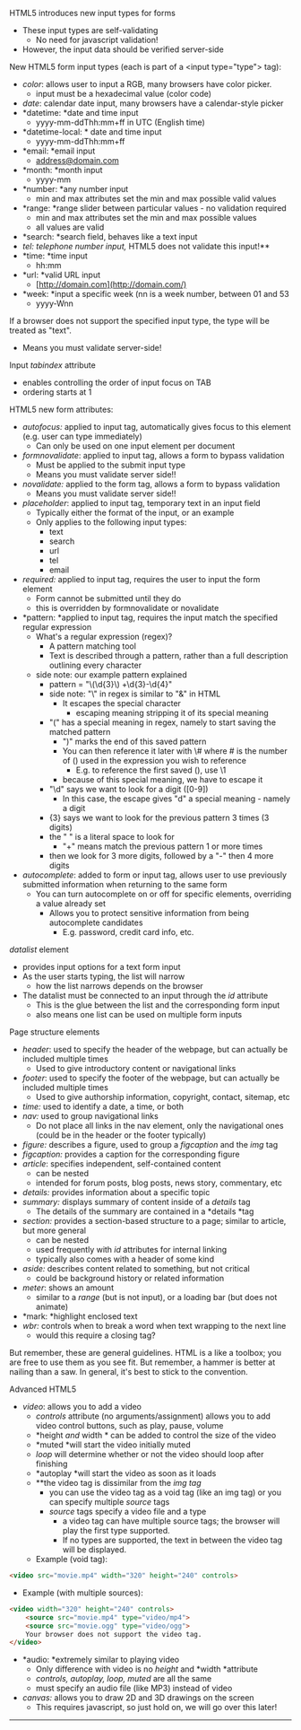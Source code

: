 HTML5 introduces new input types for forms

* These input types are self-validating
  * No need for javascript validation!
* However, the input data should be verified server-side

New HTML5 form input types (each is part of a \<input type="type"\> tag):

* *color*: allows user to input a RGB, many browsers have color picker.
  * input must be a hexadecimal value (color code)
* *date*: calendar date input, many browsers have a calendar-style picker
* *datetime: *date and time input
  * yyyy-mm-ddThh:mm+ff in UTC (English time)
* *datetime-local: * date and time input
  * yyyy-mm-ddThh:mm+ff
* *email: *email input
  * address@domain.com
* *month: *month input
  * yyyy-mm
* *number: *any number input
  * min and max attributes set the min and max possible valid values
* *range: *range slider between particular values - no validation required
  * min and max attributes set the min and max possible values
  * all values are valid
* *search: *search field, behaves like a text input
* *tel: *telephone number input,** HTML5 does not validate this input!**
* *time: *time input
  * hh:mm
* *url: *valid URL input
  * [http://domain.com](http://domain.com/)
* *week: *input a specific week (nn is a week number, between 01 and 53
  * yyyy-Wnn

If a browser does not support the specified input type, the type will be treated as "text".

* Means you must validate server-side!

Input *tabindex* attribute

* enables controlling the order of input focus on TAB
* ordering starts at 1

HTML5 new form attributes:

* *autofocus:* applied to input tag, automatically gives focus to this element (e.g. user can type immediately)
  * Can only be used on one input element per document
* *formnovalidate*: applied to input tag, allows a form to bypass validation
  * Must be applied to the submit input type
  * Means you must validate server side!!
* *novalidate:* applied to the form tag, allows a form to bypass validation
  * Means you must validate server side!!
* *placeholder*: applied to input tag, temporary text in an input field
  * Typically either the format of the input, or an example
  * Only applies to the following input types:
    * text
    * search
    * url
    * tel
    * email
* *required:* applied to input tag, requires the user to input the form element
  * Form cannot be submitted until they do
  * this is overridden by formnovalidate or novalidate
* *pattern: *applied to input tag, requires the input match the specified regular expression
  * What's a regular expression (regex)?
    * A pattern matching tool
    * Text is described through a pattern, rather than a full description outlining every character
  * side note: our example pattern explained
    * pattern = "\\(\\d{3}\\) +\\d{3}-\\d{4}"
    * side note: "\\" in regex is similar to "&" in HTML
      * It escapes the special character
        * escaping meaning stripping it of its special meaning
    * "(" has a special meaning in regex, namely to start saving the matched pattern
      * ")" marks the end of this saved pattern
      * You can then reference it later with \\\# where \# is the number of () used in the expression you wish to reference
        * E.g. to reference the first saved (), use \\1
      * because of this special meaning, we have to escape it
    * "\\d" says we want to look for a digit ([0-9])
      * In this case, the escape gives "d" a special meaning - namely a digit
    * {3} says we want to look for the previous pattern 3 times (3 digits)
    * the " " is a literal space to look for
      * "+" means match the previous pattern 1 or more times
    * then we look for 3 more digits, followed by a "-" then 4 more digits
* *autocomplete*: added to form or input tag, allows user to use previously submitted information when returning to the same form
  * You can turn autocomplete on or off for specific elements, overriding a value already set
    * Allows you to protect sensitive information from being autocomplete candidates
      * E.g. password, credit card info, etc.

*datalist* element

* provides input options for a text form input
* As the user starts typing, the list will narrow
  * how the list narrows depends on the browser
* The datalist must be connected to an input through the *id* attribute
  * This is the glue between the list and the corresponding form input
  * also means one list can be used on multiple form inputs

Page structure elements

* *header*: used to specify the header of the webpage, but can actually be included multiple times
  * Used to give introductory content or navigational links
* *footer*: used to specify the footer of the webpage, but can actually be included multiple times
  * Used to give authorship information, copyright, contact, sitemap, etc
* *time:* used to identify a date, a time, or both
* *nav:* used to group navigational links
  * Do not place all links in the nav element, only the navigational ones (could be in the header or the footer typically)
* *figure:* describes a figure, used to group a *figcaption* and the *img* tag
* *figcaption:* provides a caption for the corresponding figure
* *article*: specifies independent, self-contained content
  * can be nested
  * intended for forum posts, blog posts, news story, commentary, etc
* *details:* provides information about a specific topic
* *summary:* displays summary of content inside of a *details* tag
  * The details of the summary are contained in a *details *tag
* *section:* provides a section-based structure to a page; similar to article, but more general
  * can be nested
  * used frequently with *id* attributes for internal linking
  * typically also comes with a header of some kind
* *aside:* describes content related to something, but not critical
  * could be background history or related information
* *meter*: shows an amount
  * similar to a *range* (but is not input), or a loading bar (but does not animate)
* *mark: *highlight enclosed text
* *wbr:* controls when to break a word when text wrapping to the next line
  * would this require a closing tag?

But remember, these are general guidelines. HTML is a like a toolbox; you are free to use them as you see fit. But remember, a hammer is better at nailing than a saw. In general, it's best to stick to the convention.

Advanced HTML5

* *video*: allows you to add a video
  * *controls* attribute (no arguments/assignment) allows you to add video control buttons, such as play, pause, volume
  * *height *and* width * can be added to control the size of the video
  * *muted *will start the video initially muted
  * *loop* will determine whether or not the video should loop after finishing
  * *autoplay *will start the video as soon as it loads
  * **the video tag is dissimilar from the *img tag*
    * you can use the video tag as a void tag (like an img tag) or you can specify multiple *source* tags
    * *source* tags specify a video file and a type
      * a video tag can have multiple source tags; the browser will play the first type supported.
      * If no types are supported, the text in between the video tag will be displayed.
  * Example (void tag):

```html
<video src="movie.mp4" width="320" height="240" controls>
```

* Example (with multiple sources):

```html
<video width="320" height="240" controls>
    <source src="movie.mp4" type="video/mp4">
    <source src="movie.ogg" type="video/ogg">
    Your browser does not support the video tag.
</video>
```

* *audio: *extremely similar to playing video
  * Only difference with video is no *height* and *width *attribute
  * *controls, autoplay, loop, muted* are all the same
  * must specify an audio file (like MP3) instead of video
* *canvas:* allows you to draw 2D and 3D drawings on the screen
  * This requires javascript, so just hold on, we will go over this later!

** **